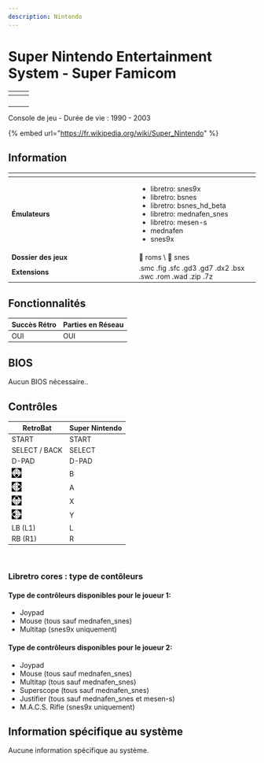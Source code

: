 ```yaml
---
description: Nintendo
---
```


# Super Nintendo Entertainment System - Super Famicom

<table data-header-hidden><thead><tr><th></th><th></th><th data-hidden></th></tr></thead><tbody><tr><td><img src="https://i.imgur.com/inZ65eS.png" alt="" data-size="original"></td><td><img src="https://i.imgur.com/fcfmfq4.png" alt="" data-size="original"></td><td></td></tr></tbody></table>

Console de jeu - Durée de vie : 1990 - 2003

{% embed url="https://fr.wikipedia.org/wiki/Super_Nintendo" %}

## Information

<table data-header-hidden><thead><tr><th width="245"></th><th></th></tr></thead><tbody><tr><td><strong>Émulateurs</strong></td><td><ul><li>libretro: snes9x</li><li>libretro: bsnes</li><li>libretro: bsnes_hd_beta</li><li>libretro: mednafen_snes</li><li>libretro: mesen-s</li><li>mednafen</li><li>snes9x</li></ul></td></tr><tr><td><strong>Dossier des jeux</strong></td><td><span data-gb-custom-inline data-tag="emoji" data-code="1f4c1">📁</span> roms \ <span data-gb-custom-inline data-tag="emoji" data-code="1f4c2">📂</span> snes</td></tr><tr><td><strong>Extensions</strong></td><td>.smc .fig .sfc .gd3 .gd7 .dx2 .bsx .swc .rom .wad .zip .7z</td></tr></tbody></table>

## Fonctionnalités

| Succès Rétro | Parties en Réseau |
| ------------ | ----------------- |
| OUI          | OUI               |

## BIOS

Aucun BIOS nécessaire..

## Contrôles

| RetroBat                                                                           | Super Nintendo |
| ---------------------------------------------------------------------------------- | -------------- |
| START                                                                              | START          |
| SELECT / BACK                                                                      | SELECT         |
| D-PAD                                                                              | D-PAD          |
| ![A](<../../../../.gitbook/assets/image (19).png>)                                 | B              |
| ![B](<../../../../.gitbook/assets/image (6).png>)                                  | A              |
| <img src="../../../../.gitbook/assets/image (34).png" alt="" data-size="original"> | X              |
| <img src="../../../../.gitbook/assets/image (32).png" alt="" data-size="line">     | Y              |
| LB (L1)                                                                            | L              |
| RB (R1)                                                                            | R              |

<figure><img src="https://i.imgur.com/bJOE7jD.png" alt=""><figcaption></figcaption></figure>

### Libretro cores : type de contôleurs

#### &#x20;Type de contrôleurs disponibles pour le joueur 1:

* Joypad
* Mouse (tous sauf mednafen\_snes)
* Multitap (snes9x uniquement)

#### Type de contrôleurs disponibles pour le joueur 2:

* Joypad
* Mouse (tous sauf mednafen\_snes)
* Multitap (tous sauf mednafen\_snes)
* Superscope (tous sauf mednafen\_snes)
* Justifier (tous sauf mednafen\_snes et mesen-s)
* M.A.C.S. Rifle (snes9x uniquement)

## Information spécifique au système

Aucune information spécifique au système.
